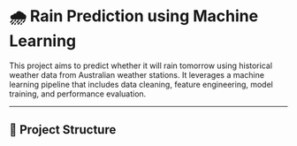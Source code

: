 # 🌧️ Rain Prediction using Machine Learning

This project aims to predict whether it will rain tomorrow using historical weather data from Australian weather stations. It leverages a machine learning pipeline that includes data cleaning, feature engineering, model training, and performance evaluation.

---

## 📁 Project Structure

